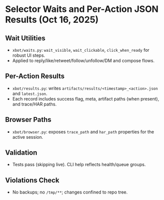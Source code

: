# Selector Waits and Per-Action JSON Results (Oct 16, 2025)

## Wait Utilities
- `xbot/waits.py`: `wait_visible`, `wait_clickable`, `click_when_ready` for robust UI steps.
- Applied to reply/like/retweet/follow/unfollow/DM and compose flows.

## Per-Action Results
- `xbot/results.py`: writes `artifacts/results/<timestamp>_<action>.json` and `latest.json`.
- Each record includes success flag, meta, artifact paths (when present), and trace/HAR paths.

## Browser Paths
- `xbot/browser.py`: exposes `trace_path` and `har_path` properties for the active session.

## Validation
- Tests pass (skipping live). CLI help reflects health/queue groups.

## Violations Check
- No backups; no `/tmp/**`; changes confined to repo tree.

